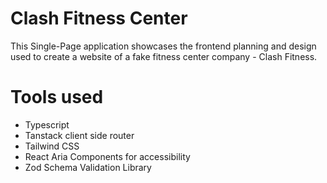 # Clash Fitness Center

This Single-Page application showcases the frontend planning and design used to create a website of a fake fitness center company - Clash Fitness.

# Tools used
- Typescript
- Tanstack client side router
- Tailwind CSS
- React Aria Components for accessibility
- Zod Schema Validation Library
